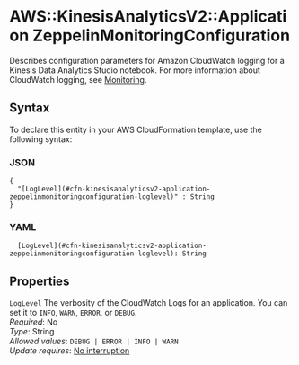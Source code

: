 # AWS::KinesisAnalyticsV2::Application ZeppelinMonitoringConfiguration<a name="aws-properties-kinesisanalyticsv2-application-zeppelinmonitoringconfiguration"></a>

Describes configuration parameters for Amazon CloudWatch logging for a Kinesis Data Analytics Studio notebook\. For more information about CloudWatch logging, see [Monitoring](https://docs.aws.amazon.com/kinesisanalytics/latest/java/monitoring-overview.html)\.

## Syntax<a name="aws-properties-kinesisanalyticsv2-application-zeppelinmonitoringconfiguration-syntax"></a>

To declare this entity in your AWS CloudFormation template, use the following syntax:

### JSON<a name="aws-properties-kinesisanalyticsv2-application-zeppelinmonitoringconfiguration-syntax.json"></a>

```
{
  "[LogLevel](#cfn-kinesisanalyticsv2-application-zeppelinmonitoringconfiguration-loglevel)" : String
}
```

### YAML<a name="aws-properties-kinesisanalyticsv2-application-zeppelinmonitoringconfiguration-syntax.yaml"></a>

```
  [LogLevel](#cfn-kinesisanalyticsv2-application-zeppelinmonitoringconfiguration-loglevel): String
```

## Properties<a name="aws-properties-kinesisanalyticsv2-application-zeppelinmonitoringconfiguration-properties"></a>

`LogLevel` <a name="cfn-kinesisanalyticsv2-application-zeppelinmonitoringconfiguration-loglevel"></a>
The verbosity of the CloudWatch Logs for an application\. You can set it to `INFO`, `WARN`, `ERROR`, or `DEBUG`\.  
_Required_: No  
_Type_: String  
_Allowed values_: `DEBUG | ERROR | INFO | WARN`  
_Update requires_: [No interruption](https://docs.aws.amazon.com/AWSCloudFormation/latest/UserGuide/using-cfn-updating-stacks-update-behaviors.html#update-no-interrupt)
